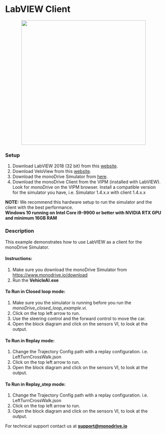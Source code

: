 # LabVIEW Client
<p align="center">
<img src="https://github.com/monoDriveIO/client/raw/master/docs/LV_client/closed_loop_FP.jpg" width="400"  />
</p>


### Setup
1. Download LabVIEW 2018 (32 bit) from this [website](http://www.ni.com/download/labview-development-system-2018/7406/en/).
2. Download VeloView from this [website](https://www.paraview.org/download/).
3. Download the monoDrive Simulator from [here](https://www.monodrive.io/download).
4. Download the monoDrive Client from the VIPM (installed with LabVIEW). Look for *monoDrive* on the VIPM browser. Install a compatible version for the simulator you have, i.e. Simulator 1.4.x.x with client 1.4.x.x

**NOTE:**
We recommend this hardware setup to run the simulator and the client with the best performance.  
**Windows 10 running on Intel Core i9-9900 or better with NVIDIA RTX GPU and minimum 16GB RAM**

### Description 

This example demonstrates how to use LabVIEW as a client for the monoDrive Simulator.

#### Instructions:

1. Make sure you download the monoDrive Simulator from https://www.monodrive.io/download
2. Run the **VehicleAI.exe**


#### To Run in Closed loop mode:
1. Make sure you the simulator is running before you run the *monoDrive_closed_loop_example.vi*.
2. Click on the top left arrow to run.
3. Use the steering control and the forward control to move the car.
4. Open the block diagram and click on the sensors VI, to look at the output.


#### To Run in Replay mode:

1. Change the Trajectory Config path with a replay configuration. i.e. LeftTurnCrossWalk.json 
2. Click on the top left arrow to run.
3. Open the block diagram and click on the sensors VI, to look at the output.


#### To Run in Replay_step mode:
1. Change the Trajectory Config path with a replay configuration. i.e. LeftTurnCrossWalk.json
2. Click on the top left arrow to run.
3. Open the block diagram and click on the sensors VI, to look at the output.

For technical support contact us at <b>support@monodrive.io</b>
